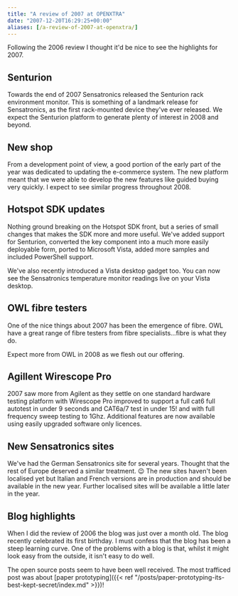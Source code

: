 ```yaml
---
title: "A review of 2007 at OPENXTRA"
date: "2007-12-20T16:29:25+00:00"
aliases: [/a-review-of-2007-at-openxtra/]
---
```


Following the 2006 review I thought it'd be nice to see the highlights for 2007.

<!--more-->

## Senturion

Towards the end of 2007 Sensatronics released the Senturion rack environment monitor. This is something of a landmark release for Sensatronics, as the first rack-mounted device they've ever released. We expect the Senturion platform to generate plenty of interest in 2008 and beyond.

## New shop

From a development point of view, a good portion of the early part of the year was dedicated to updating the e-commerce system. The new platform meant that we were able to develop the new features like guided buying very quickly. I expect to see similar progress throughout 2008.

## Hotspot SDK updates

Nothing ground breaking on the Hotspot SDK front, but a series of small changes that makes the SDK more and more useful. We've added support for Senturion, converted the key component into a much more easily deployable form, ported to Microsoft Vista, added more samples and included PowerShell support.

We've also recently introduced a Vista desktop gadget too. You can now see the Sensatronics temperature monitor readings live on your Vista desktop.

## OWL fibre testers

One of the nice things about 2007 has been the emergence of fibre. OWL have a great range of fibre testers from fibre specialists...fibre is what they do.

Expect more from OWL in 2008 as we flesh out our offering.

## Agillent Wirescope Pro

2007 saw more from Agilent as they settle on one standard hardware testing platform with Wirescope Pro improved to support a full cat6 full autotest in under 9 seconds and CAT6a/7 test in under 15! and with full frequency sweep testing to 1Ghz. Additional features are now available using easily upgraded software only licences.

## New Sensatronics sites

We've had the German Sensatronics site for several years. Thought that the rest of Europe deserved a similar treatment. :wink: The new sites haven't been localised yet but Italian and French versions are in production and should be available in the new year. Further localised sites will be available a little later in the year.

## Blog highlights

When I did the review of 2006 the blog was just over a month old. The blog recently celebrated its first birthday. I must confess that the blog has been a steep learning curve. One of the problems with a blog is that, whilst it might look easy from the outside, it isn't easy to do well.

The open source posts seem to have been well received. The most trafficed post was about [paper prototyping]({{< ref "/posts/paper-prototyping-its-best-kept-secret/index.md" >}})!
